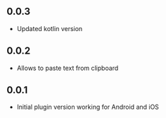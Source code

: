 ## 0.0.3

* Updated kotlin version

## 0.0.2

* Allows to paste text from clipboard

## 0.0.1

* Initial plugin version working for Android and iOS